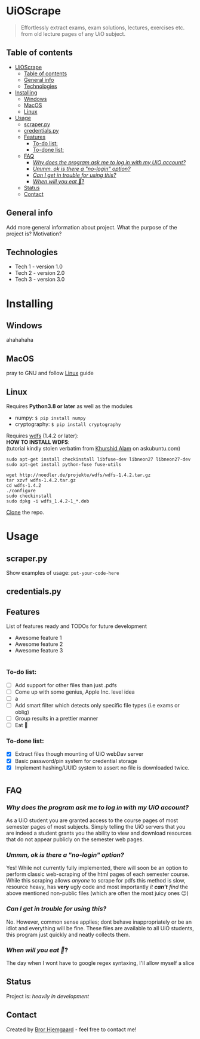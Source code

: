 # UiOScrape
> Effortlessly extract exams, exam solutions, lectures, exercises etc. from old lecture pages of any UiO subject.

## Table of contents
- [UiOScrape](#uioscrape)
  - [Table of contents](#table-of-contents)
  - [General info](#general-info)
  - [Technologies](#technologies)
- [Installing](#installing)
  - [Windows](#windows)
  - [MacOS](#macos)
  - [Linux](#linux)
- [Usage](#usage)
  - [scraper.py](#scraperpy)
  - [credentials.py](#credentialspy)
  - [Features](#features)
    - [To-do list:](#to-do-list)
    - [To-done list:](#to-done-list)
  - [FAQ](#faq)
    - [*Why does the program ask me to log in with my UiO account?*](#why-does-the-program-ask-me-to-log-in-with-my-uio-account)
    - [*Ummm, ok is there a "no-login" option?*](#ummm-ok-is-there-a-no-login-option)
    - [*Can I get in trouble for using this?*](#can-i-get-in-trouble-for-using-this)
    - [*When will you eat 🍕*?](#when-will-you-eat-)
  - [Status](#status)
  - [Contact](#contact)

## General info
Add more general information about project. What the purpose of the project is? Motivation?


## Technologies
* Tech 1 - version 1.0
* Tech 2 - version 2.0
* Tech 3 - version 3.0

# Installing
## Windows
ahahahaha
## MacOS
pray to GNU and follow [Linux](#Linux) guide
## Linux
Requires **Python3.8 or later**  as well as the modules
- numpy:  `$ pip install numpy`
- cryptography: `$ pip install cryptography`   

Requires [wdfs](https://github.com/jmesmon/wdfs) (1.4.2 or later):  
**HOW TO INSTALL WDFS**:  
(tutorial kindly stolen verbatim from [Khurshid Alam](https://askubuntu.com/questions/254241/gnote-tomboy-webdav-connecting-error) on askubuntu.com)

`sudo apt-get install checkinstall libfuse-dev libneon27 libneon27-dev`\
`sudo apt-get install python-fuse fuse-utils`

`wget http://noedler.de/projekte/wdfs/wdfs-1.4.2.tar.gz`\
`tar xzvf wdfs-1.4.2.tar.gz`\
`cd wdfs-1.4.2`\
`./configure`\
`sudo checkinstall`\
`sudo dpkg -i wdfs_1.4.2-1_*.deb`

[Clone](https://docs.github.com/en/github/creating-cloning-and-archiving-repositories/cloning-a-repository) the repo. 


# Usage
## scraper.py
Show examples of usage:
`put-your-code-here`


## credentials.py


## Features
List of features ready and TODOs for future development
* Awesome feature 1
* Awesome feature 2
* Awesome feature 3
  

#
### To-do list:
- [ ] Add support for other files than just .pdfs
- [ ] Come up with some genius, Apple Inc. level idea
- [ ] a
- [ ] Add smart filter which detects only specific file types (i.e exams or oblig) 
- [ ] Group results in a prettier manner
- [ ] Eat 🍕

### To-done list:
- [x] Extract files though mounting of UiO webDav server
- [x] Basic password/pin system for credential storage 
- [x] Implement hashing/UUID system to assert no file is downloaded twice. 
#
## FAQ
### *Why does the program ask me to log in with my UiO account?*
As a UiO student you are granted access to the course pages of most semester pages of most subjects. Simply telling the UiO servers that you are indeed a student grants you the ability to view and download resources that do not appear publicly on the semester web pages.

### *Ummm, ok is there a "no-login" option?*
Yes! While not currently fully implemented, there will soon be an option to perform classic web-scraping of the html pages of each semester course. While this scraping allows _anyone_ to scrape for pdfs this method is slow, resource heavy, has **very** ugly code and most importantly *it **can't** find* the above mentioned non-public files (which are often the most juicy ones 😉)

### *Can I get in trouble for using this?*
No. However, common sense applies; dont behave inappropriately or be an idiot and everything will be fine. These files are available to all UiO students, this program just quickly and neatly collects them.

### *When will you eat 🍕*?
The day when I wont have to google regex syntaxing, I'll allow myself a slice

  

## Status
Project is: _heavily in development_


## Contact
Created by [Bror Hjemgaard](mailto:bror.hjemgaard@gmail.com) - feel free to contact me!